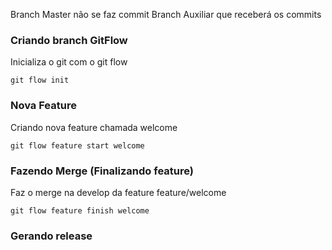 Branch Master não se faz commit
Branch Auxiliar que receberá os commits


### Criando branch GitFlow

Inicializa o git com o git flow
```
git flow init
```

### Nova Feature

Criando nova feature chamada welcome
```
git flow feature start welcome
```

### Fazendo Merge (Finalizando feature)

Faz o merge na develop da feature feature/welcome
```
git flow feature finish welcome
```

### Gerando release